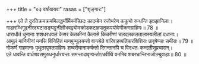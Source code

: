 +++
title = "०३ वर्षावायवः"
rasas = ["शृङ्गारः"]

+++
एते ते दुरतिक्रमक्रममिलद्धर्मोर्मिमर्मच्छिदः कादम्बेन रजोभरेण ककुभो रुन्धन्ति झञ्झानिलाः।  
गाढारम्भिगूढनीरदघटासङ्घट्टनीलीभवद्व्योमक्रोडकटाहपातुकपयोवेणीकणग्राहिणः॥ 78 ॥  
धाराधौतं धुनानाः शशधरधवलं केसरं केतकीनां कैलासे किन्नरीणां चलदलकलतालास्यलीलां दधानाः।  
आमूलं मानिनीनां मनसि विनिहितं मानमुन्मूलयन्तो वान्त्येते वारिवाहव्यतिकरशिशिराः प्रावृषेण्याः समीराः॥ 79 ॥  
गोकर्णं गाहमानाः पृथुतरपृषतग्राहिणः शम्बरौघानाकर्षन्तो दिगन्तानपि च विदधतः कन्दलीसुप्रचारान्।  
एते धावन्ति वार्धश्रवसमुरुधनुर्धारयन्तः समन्तादावृण्वन्तोऽभ्रवीथिं वनमिव शबरभ्रान्तिभाजोऽम्बुवाहाः॥ 80 ॥  